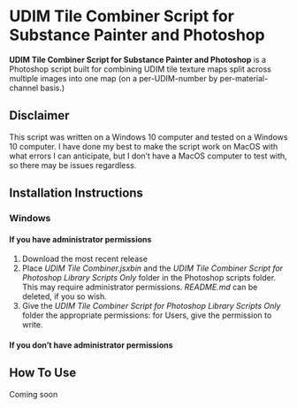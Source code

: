 # UDIM Tile Combiner Script for Substance Painter and Photoshop

**UDIM Tile Combiner Script for Substance Painter and Photoshop** is a Photoshop script built for combining UDIM tile texture maps split across multiple images into one map (on a per-UDIM-number by per-material-channel basis.)

## Disclaimer

This script was written on a Windows 10 computer and tested on a Windows 10 computer. I have done my best to make the script work on MacOS with what errors I can anticipate, but I don’t have a MacOS computer to test with, so there may be issues regardless.

## Installation Instructions

### Windows

#### If you have administrator permissions
1. Download the most recent release
2. Place *UDIM Tile Combiner.jsxbin* and the *UDIM Tile Combiner Script for Photoshop Library Scripts Only* folder in the Photoshop scripts folder. This may require administrator permissions. *README.md* can be deleted, if you so wish.
3. Give the *UDIM Tile Combiner Script for Photoshop Library Scripts Only* folder the appropriate permissions: for Users, give the permission to write. 

#### If you don’t have administrator permissions

## How To Use

Coming soon
